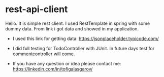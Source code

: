 # rest-api-client

Hello. It is simple rest client. I used RestTemplate in spring with some dummy data.
From link i got data and showed in my application.

- I used this link for getting  data: https://jsonplaceholder.typicode.com/

- I did full testing for TodoController with JUnit. In future days test for commentcontroller will come. 


- If you have any question or idea please contact me: https://linkedin.com/in/tofigalasgarov/